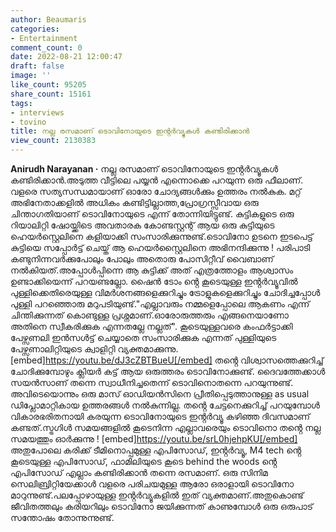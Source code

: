 ```yaml
---
author: Beaumaris
categories:
- Entertainment
comment_count: 0
date: 2022-08-21 12:00:47
draft: false
image: ''
like_count: 95205
share_count: 15161
tags:
- interviews
- tovino
title: നല്ല രസമാണ് ടൊവിനോയുടെ ഇൻ്റർവ്യൂകൾ കണ്ടിരിക്കാൻ
view_count: 2130383
---
```


**Anirudh Narayanan ·** നല്ല രസമാണ് ടൊവിനോയുടെ ഇൻ്റർവ്യൂകൾ കണ്ടിരിക്കാൻ.അടുത്ത വീട്ടിലെ പയ്യൻ എന്നൊക്കെ പറയുന്ന ഒരു ഫീലാണ്. വളരെ സത്യസന്ധമായാണ് ഓരോ ചോദ്യങ്ങൾക്കും ഉത്തരം നൽകുക. മറ്റ് അഭിനേതാക്കളിൽ അധികം കണ്ടിട്ടില്ലാത്ത,പ്രോഗ്രസ്സീവായ ഒരു ചിന്താഗതിയാണ് ടൊവിനോയുടെ എന്ന് തോന്നിയിട്ടുണ്ട്. കുട്ടികളുടെ ഒരു റിയാലിറ്റി ഷോയ്ക്കിടെ അവതാരക കോണ്ടസ്റ്റന്റ് ആയ ഒരു കുട്ടിയുടെ ഹെയർസ്റ്റെലിനെ കളിയാക്കി സംസാരിക്കുന്നുണ്ട്.ടൊവിനോ ഉടനെ ഇടപെട്ട് കുട്ടിയെ സപ്പോർട്ട് ചെയ്ത് ആ ഹെയർസ്റ്റൈലിനെ അഭിനന്ദിക്കുന്നു ! പരിപാടി കണ്ടുനിന്നവർക്കുപോലും പോലും അതൊരു പോസിറ്റീവ് വൈബാണ് നൽകിയത്.അപ്പോൾപ്പിന്നെ ആ കുട്ടിക്ക് അത് എത്രത്തോളം ആശ്വാസം ഉണ്ടാക്കിയെന്ന് പറയണ്ടല്ലോ. ഷൈൻ ടോം ൻ്റെ കൂടെയുള്ള ഇൻ്റർവ്യൂവിൽ പുള്ളിക്കെതിരെയുള്ള വിമർശനങ്ങളെക്കുറിച്ചും ട്രോളുകളെക്കുറിച്ചും ചോദിച്ചപ്പോൾ പുള്ളി പറഞ്ഞൊരു മറുപടിയുണ്ട്."എല്ലാവരും നമ്മളെപ്പോലെ ആകണം എന്ന് ചിന്തിക്കുന്നത് കൊണ്ടുള്ള പ്രശ്നമാണ്.ഓരോരുത്തരും എങ്ങനെയാണോ അതിനെ സ്വീകരിക്കുക എന്നതല്ലേ നല്ലത്". കൂടെയുള്ളവരെ കംഫർട്ടാക്കി പേഴ്സണലി ഇൻസൾട്ട് ചെയ്യാതെ സംസാരിക്കുക എന്നത് പുള്ളിയുടെ പേഴ്സണാലിറ്റിയുടെ ക്വാളിറ്റി വ്യക്തമാക്കുന്നു. [embed]https://youtu.be/dJ3cZBTBueU[/embed] തൻ്റെ വിശ്വാസത്തെക്കുറിച്ച് ചോദിക്കുമ്പോഴും ക്ലിയർ കട്ട് ആയ ഒരുത്തരം ടൊവിനോക്കുണ്ട്. ദൈവത്തേക്കാൾ സയൻസാണ് തന്നെ സ്വാധീനിച്ചതെന്ന് ടൊവിനൊതന്നെ പറയുന്നുണ്ട്. അവിടെയൊന്നും ഒരു മാസ് ഓഡിയൻസിനെ പ്രീതിപ്പെടുത്താനുള്ള as usual ഡിപ്ലോമാറ്റികായ ഉത്തരങ്ങൾ നൽകുന്നില്ല. തൻ്റെ ചേട്ടനെക്കുറിച്ച് പറയുമ്പോൾ വികാരഭരിതനായി കരയുന്ന ടൊവിനോയുടെ ഇൻ്റർവ്യൂ കഴിഞ്ഞ ദിവസമാണ് കണ്ടത്.സ്ട്രഗിൾ സമയങ്ങളിൽ കൂടെനിന്ന എല്ലാവരെയും ടൊവിനൊ തൻ്റെ നല്ല സമയത്തും ഓർക്കുന്നു ! [embed]https://youtu.be/srL0hjehpKU[/embed] അതുപോലെ കരിക്ക് ടീമിനൊപ്പമുള്ള എപിസോഡ്, ഇൻ്റർവ്യൂ, M4 tech ൻ്റെ കൂടെയുള്ള എപിസോഡ്, ഫാമിലിയുടെ കൂടെ behind the woods ൻ്റെ എപിസോഡ് എല്ലാം കണ്ടിരിക്കാൻ തന്നെ രസമാണ്. ഒരു സിനിമ സെലിബ്രിറ്റിയേക്കാൾ വളരെ പരിചയമുള്ള ആരോ ഒരാളായി ടൊവിനോ മാറുന്നുണ്ട്.പലപ്പോഴായുള്ള ഇൻ്റർവ്യൂകളിൽ ഇത് വ്യക്തമാണ്.അതുകൊണ്ട് ജീവിതത്തലും കരിയറിലും ടൊവിനോ ജയിക്കുന്നത് കാണുമ്പോൾ ഒരു ഒരുപാട് സന്തോഷം തോന്നുന്നുണ്ട്.
